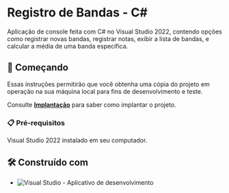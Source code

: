 # Registro de Bandas - C#

Aplicação de console feita com C# no Visual Studio 2022, contendo opções como registrar novas bandas, registrar notas, exibir a lista de bandas, e calcular a média de uma banda específica.

## 🚀 Começando

Essas instruções permitirão que você obtenha uma cópia do projeto em operação na sua máquina local para fins de desenvolvimento e teste.

Consulte **[Implantação](https://learn.microsoft.com/pt-br/visualstudio/get-started/tutorial-open-project-from-repo?view=vs-2022)** para saber como implantar o projeto.

### 📋 Pré-requisitos

Visual Studio 2022 instalado em seu computador.

## 🛠️ Construído com

* ![Visual Studio](https://img.shields.io/badge/Visual%20Studio-5C2D91.svg?style=for-the-badge&logo=visual-studio&logoColor=white) - Aplicativo de desenvolvimento
